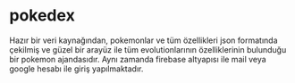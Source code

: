 # pokedex

Hazır bir veri kaynağından, pokemonlar ve tüm özellikleri json formatında çekilmiş ve güzel bir arayüz ile tüm evolutionlarının özelliklerinin bulunduğu bir pokemon ajandasıdır.
Aynı zamanda firebase altyapısı ile mail veya google hesabı ile giriş yapılmaktadır.

